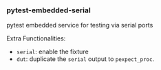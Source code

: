 ### pytest-embedded-serial

pytest embedded service for testing via serial ports

Extra Functionalities:

- `serial`: enable the fixture
- `dut`: duplicate the `serial` output to `pexpect_proc`.
